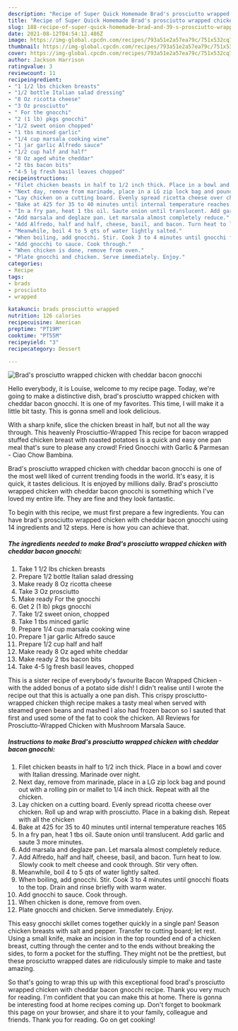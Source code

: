 ```yaml
---
description: "Recipe of Super Quick Homemade Brad's prosciutto wrapped chicken with cheddar bacon gnocchi"
title: "Recipe of Super Quick Homemade Brad's prosciutto wrapped chicken with cheddar bacon gnocchi"
slug: 188-recipe-of-super-quick-homemade-brad-and-39-s-prosciutto-wrapped-chicken-with-cheddar-bacon-gnocchi
date: 2021-08-12T04:54:12.486Z
image: https://img-global.cpcdn.com/recipes/793a51e2a57ea79c/751x532cq70/brads-prosciutto-wrapped-chicken-with-cheddar-bacon-gnocchi-recipe-main-photo.jpg
thumbnail: https://img-global.cpcdn.com/recipes/793a51e2a57ea79c/751x532cq70/brads-prosciutto-wrapped-chicken-with-cheddar-bacon-gnocchi-recipe-main-photo.jpg
cover: https://img-global.cpcdn.com/recipes/793a51e2a57ea79c/751x532cq70/brads-prosciutto-wrapped-chicken-with-cheddar-bacon-gnocchi-recipe-main-photo.jpg
author: Jackson Harrison
ratingvalue: 3
reviewcount: 11
recipeingredient:
- "1 1/2 lbs chicken breasts"
- "1/2 bottle Italian salad dressing"
- "8 Oz ricotta cheese"
- "3 Oz prosciutto"
- " For the gnocchi"
- "2 (1 lb) pkgs gnocchi"
- "1/2 sweet onion chopped"
- "1 tbs minced garlic"
- "1/4 cup marsala cooking wine"
- "1 jar garlic Alfredo sauce"
- "1/2 cup half and half"
- "8 Oz aged white cheddar"
- "2 tbs bacon bits"
- "4-5 lg fresh basil leaves chopped"
recipeinstructions:
- "Filet chicken beasts in half to 1/2 inch thick. Place in a bowl and cover with Italian dressing. Marinade over night."
- "Next day, remove from marinade, place in a LG zip lock bag and pound out with a rolling pin or mallet to 1/4 inch thick. Repeat with all the chicken."
- "Lay chicken on a cutting board. Evenly spread ricotta cheese over chicken. Roll up and wrap with prosciutto. Place in a baking dish. Repeat with all the chicken"
- "Bake at 425 for 35 to 40 minutes until internal temperature reaches 165"
- "In a fry pan, heat 1 tbs oil. Saute onion until translucent. Add garlic and saute 3 more minutes."
- "Add marsala and deglaze pan. Let marsala almost completely reduce."
- "Add Alfredo, half and half, cheese, basil, and bacon. Turn heat to low. Slowly cook to melt cheese and cook through. Stir very often."
- "Meanwhile, boil 4 to 5 qts of water lightly salted."
- "When boiling, add gnocchi. Stir. Cook 3 to 4 minutes until gnocchi floats to the top. Drain and rinse briefly with warm water."
- "Add gnocchi to sauce. Cook through."
- "When chicken is done, remove from oven."
- "Plate gnocchi and chicken. Serve immediately. Enjoy."
categories:
- Recipe
tags:
- brads
- prosciutto
- wrapped

katakunci: brads prosciutto wrapped 
nutrition: 126 calories
recipecuisine: American
preptime: "PT19M"
cooktime: "PT55M"
recipeyield: "3"
recipecategory: Dessert

---
```



![Brad&#39;s prosciutto wrapped chicken with cheddar bacon gnocchi](https://img-global.cpcdn.com/recipes/793a51e2a57ea79c/751x532cq70/brads-prosciutto-wrapped-chicken-with-cheddar-bacon-gnocchi-recipe-main-photo.jpg)

Hello everybody, it is Louise, welcome to my recipe page. Today, we're going to make a distinctive dish, brad&#39;s prosciutto wrapped chicken with cheddar bacon gnocchi. It is one of my favorites. This time, I will make it a little bit tasty. This is gonna smell and look delicious.

With a sharp knife, slice the chicken breast in half, but not all the way through. This heavenly Prosciuttio-Wrapped This recipe for bacon wrapped stuffed chicken breast with roasted potatoes is a quick and easy one pan meal that&#39;s sure to please any crowd! Fried Gnocchi with Garlic &amp; Parmesan - Ciao Chow Bambina.

Brad&#39;s prosciutto wrapped chicken with cheddar bacon gnocchi is one of the most well liked of current trending foods in the world. It's easy, it is quick, it tastes delicious. It is enjoyed by millions daily. Brad&#39;s prosciutto wrapped chicken with cheddar bacon gnocchi is something which I've loved my entire life. They are fine and they look fantastic.


To begin with this recipe, we must first prepare a few ingredients. You can have brad&#39;s prosciutto wrapped chicken with cheddar bacon gnocchi using 14 ingredients and 12 steps. Here is how you can achieve that.

<!--inarticleads1-->

##### The ingredients needed to make Brad&#39;s prosciutto wrapped chicken with cheddar bacon gnocchi:

1. Take 1 1/2 lbs chicken breasts
1. Prepare 1/2 bottle Italian salad dressing
1. Make ready 8 Oz ricotta cheese
1. Take 3 Oz prosciutto
1. Make ready  For the gnocchi
1. Get 2 (1 lb) pkgs gnocchi
1. Take 1/2 sweet onion, chopped
1. Take 1 tbs minced garlic
1. Prepare 1/4 cup marsala cooking wine
1. Prepare 1 jar garlic Alfredo sauce
1. Prepare 1/2 cup half and half
1. Make ready 8 Oz aged white cheddar
1. Make ready 2 tbs bacon bits
1. Take 4-5 lg fresh basil leaves, chopped


This is a sister recipe of everybody&#39;s favourite Bacon Wrapped Chicken - with the added bonus of a potato side dish! I didn&#39;t realise until I wrote the recipe out that this is actually a one pan dish. This crispy prosciutto-wrapped chicken thigh recipe makes a tasty meal when served with steamed green beans and mashed I also had frozen bacon so I sauted that first and used some of the fat to cook the chicken. All Reviews for Prosciutto-Wrapped Chicken with Mushroom Marsala Sauce. 

<!--inarticleads2-->

##### Instructions to make Brad&#39;s prosciutto wrapped chicken with cheddar bacon gnocchi:

1. Filet chicken beasts in half to 1/2 inch thick. Place in a bowl and cover with Italian dressing. Marinade over night.
1. Next day, remove from marinade, place in a LG zip lock bag and pound out with a rolling pin or mallet to 1/4 inch thick. Repeat with all the chicken.
1. Lay chicken on a cutting board. Evenly spread ricotta cheese over chicken. Roll up and wrap with prosciutto. Place in a baking dish. Repeat with all the chicken
1. Bake at 425 for 35 to 40 minutes until internal temperature reaches 165
1. In a fry pan, heat 1 tbs oil. Saute onion until translucent. Add garlic and saute 3 more minutes.
1. Add marsala and deglaze pan. Let marsala almost completely reduce.
1. Add Alfredo, half and half, cheese, basil, and bacon. Turn heat to low. Slowly cook to melt cheese and cook through. Stir very often.
1. Meanwhile, boil 4 to 5 qts of water lightly salted.
1. When boiling, add gnocchi. Stir. Cook 3 to 4 minutes until gnocchi floats to the top. Drain and rinse briefly with warm water.
1. Add gnocchi to sauce. Cook through.
1. When chicken is done, remove from oven.
1. Plate gnocchi and chicken. Serve immediately. Enjoy.


This easy gnocchi skillet comes together quickly in a single pan! Season chicken breasts with salt and pepper. Transfer to cutting board; let rest. Using a small knife, make an incision in the top rounded end of a chicken breast, cutting through the center and to the ends without breaking the sides, to form a pocket for the stuffing. They might not be the prettiest, but these prosciutto wrapped dates are ridiculously simple to make and taste amazing. 

So that's going to wrap this up with this exceptional food brad&#39;s prosciutto wrapped chicken with cheddar bacon gnocchi recipe. Thank you very much for reading. I'm confident that you can make this at home. There is gonna be interesting food at home recipes coming up. Don't forget to bookmark this page on your browser, and share it to your family, colleague and friends. Thank you for reading. Go on get cooking!
